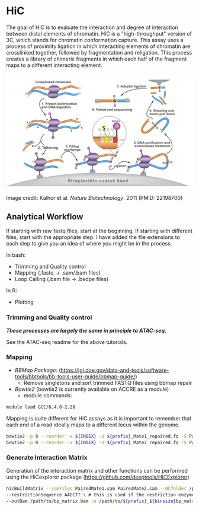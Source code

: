 # HiC

The goal of HiC is to evaluate the interaction and degree of interaction between distal elements of chromatin. HiC is a "high-throughput" version of 3C, which stands for chromatin conformation capture. This assay uses a process of proximity ligation in which interacting elements of chromatin are crosslinked together, followed by fragmentation and religation. This process creates a library of chimeric fragments in which each half of the fragment maps to a different interacting element.

![image](../images/HiCprocess.png)

Image credit: Kalhor et al. *Nature Biotechnology*. 2011 (PMID: 22198700)

## Analytical Workflow
If starting with raw fastq files, start at the beginning. If starting with different files, start with the appropriate step. I have added the file extensions to each step to give you an idea of where you might be in the process.

In bash:
* Trimming and Quality control
* Mapping (.fastq &rarr; .sam/.bam files)
* Loop Calling (.bam file &rarr; .bedpe files)


In R:
* Plotting

### Trimming and Quality control

***These processes are largely the same in principle to ATAC-seq.***

See the ATAC-seq readme for the above tutorials.

###

### Mapping

- *BBMap Package:* (https://jgi.doe.gov/data-and-tools/software-tools/bbtools/bb-tools-user-guide/bbmap-guide/)
   - Remove singletons and sort trimmed FASTQ files using bbmap repair
- *Bowtie2* (bowtie2 is currently available on ACCRE as a module)
  - module commands:
``` bash
module load GCC/6.4.0-2.28
```

Mapping is quite different for HiC assays as it is important to remember that each end of a read ideally maps to a different locus within the genome.

``` bash
bowtie2 -p 8 --reorder -x ${INDEX} -U ${prefix}_Mate1_repaired.fq -S PairedMate1.sam
bowtie2 -p 8 --reorder -x ${INDEX} -U ${prefix}_Mate2_repaired.fq -S PairedMate2.sam
```

### Generate Interaction Matrix

Generation of the interaction matrix and other functions can be performed using the HiCexplorer package (https://github.com/deeptools/HiCExplorer)

``` bash
hicBuildMatrix --samFiles PairedMate1.sam PairedMate2.sam --QCfolder /path/to/QCdir --binSize ${binsize} \ # This is used to refine the resolution of the matrix, smaller values have greater resolution
--restrictionSequence AAGCTT \ # this is used if the restriction enzyme is known
--outBam /path/to/bp_matrix.bam -o /path/to/${prefix}_${binsize}bp_matrix.h5

```
